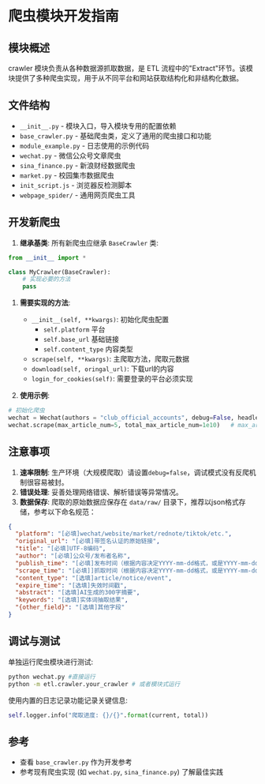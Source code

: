 # 爬虫模块开发指南

## 模块概述

crawler 模块负责从各种数据源抓取数据，是 ETL 流程中的"Extract"环节。该模块提供了多种爬虫实现，用于从不同平台和网站获取结构化和非结构化数据。

## 文件结构

- `__init__.py` - 模块入口，导入模块专用的配置依赖
- `base_crawler.py` - 基础爬虫类，定义了通用的爬虫接口和功能
- `module_example.py` - 日志使用的示例代码
- `wechat.py` - 微信公众号文章爬虫
- `sina_finance.py` - 新浪财经数据爬虫
- `market.py` - 校园集市数据爬虫
- `init_script.js` - 浏览器反检测脚本
- `webpage_spider/` - 通用网页爬虫工具

## 开发新爬虫

1. **继承基类**: 所有新爬虫应继承 `BaseCrawler` 类:

```python
from __init__ import *

class MyCrawler(BaseCrawler):
    # 实现必要的方法
    pass
```

1. **需要实现的方法**:
   - `__init__(self, **kwargs)`: 初始化爬虫配置
     - `self.platform` 平台
     - `self.base_url` 基础链接
     - `self.content_type` 内容类型
   - `scrape(self, **kwargs)`: 主爬取方法，爬取元数据
   - `download(self, oringal_url)`: 下载url的内容
   - `login_for_cookies(self)`: 需要登录的平台必须实现

2. **使用示例**:

```python
# 初始化爬虫
wechat = Wechat(authors = "club_official_accounts", debug=False, headless=True, use_proxy=True)  # 初始化
wechat.scrape(max_article_num=5, total_max_article_num=1e10)   # max_article_num最大抓取数量
```

## 注意事项

1. **速率限制**: 生产环境（大规模爬取）请设置`debug=false`，调试模式没有反爬机制很容易被封。
2. **错误处理**: 妥善处理网络错误、解析错误等异常情况。
3. **数据保存**: 爬取的原始数据应保存在 `data/raw/` 目录下，推荐以json格式存储，参考以下命名规范：

```json
{
  "platform": "[必填]wechat/website/market/rednote/tiktok/etc.",
  "original_url": "[必填]带签名认证的原始链接",
  "title": "[必填]UTF-8编码",
  "author": "[必填]公众号/发布者名称",
  "publish_time": "[必填]发布时间（根据内容决定YYYY-mm-dd格式，或是YYYY-mm-dd HH:mm:ss格式)",
  "scrape_time": "[必填]]抓取时间（根据内容决定YYYY-mm-dd格式，或是YYYY-mm-dd HH:mm:ss格式)",
  "content_type": "[选填]article/notice/event",
  "expire_time": "[选填]失效时间戳",
  "abstract": "[选填]AI生成的300字摘要",
  "keywords": "[选填]实体词抽取结果",
  "{other_field}": "[选填]其他字段"
}
```

## 调试与测试

单独运行爬虫模块进行测试:

```bash
python wechat.py #直接运行
python -m etl.crawler.your_crawler # 或者模块式运行

```

使用内置的日志记录功能记录关键信息:

```python
self.logger.info("爬取进度: {}/{}".format(current, total))
```

## 参考

- 查看 `base_crawler.py` 作为开发参考
- 参考现有爬虫实现 (如 `wechat.py`, `sina_finance.py`) 了解最佳实践
